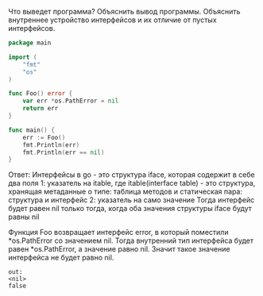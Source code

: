 Что выведет программа? Объяснить вывод программы. Объяснить внутреннее устройство интерфейсов и их отличие от пустых интерфейсов.

```go
package main

import (
	"fmt"
	"os"
)

func Foo() error {
	var err *os.PathError = nil
	return err
}

func main() {
	err := Foo()
	fmt.Println(err)
	fmt.Println(err == nil)
}
```

Ответ: Интерфейсы в go - это структура iface, которая содержит в себе два поля
1: указатель на itable, где itable(interface table) - это структура, хранящая метаданные о типе: таблица методов и статическая пара: структура и интерфейс
2: указатель на само значение
Тогда интерфейс будет равен nil только тогда, когда оба значения структуры iface будут равны nil

Функция Foo возвращает интерфейс error, в который поместили *os.PathError со значением nil. Тогда внутренний тип интерфейса будет равен *os.PathError, а значение равно nil. Значит такое значение интерфейса не будет равно nil.
```
out:
<nil>
false
```
